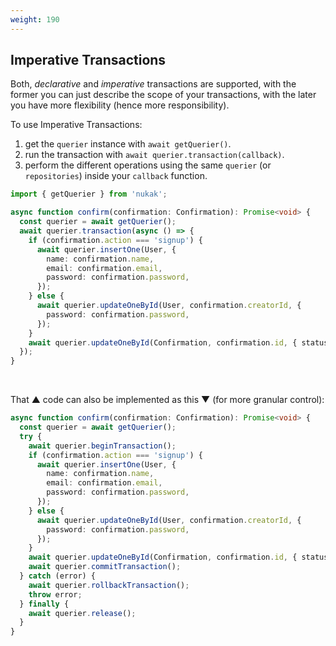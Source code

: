 ```yaml
---
weight: 190
---
```


## Imperative Transactions

Both, _declarative_ and _imperative_ transactions are supported, with the former you can just describe the scope of your transactions, with the later you have more flexibility (hence more responsibility).

To use Imperative Transactions:

1. get the `querier` instance with `await getQuerier()`.
2. run the transaction with `await querier.transaction(callback)`.
3. perform the different operations using the same `querier` (or `repositories`) inside your `callback` function.

```ts
import { getQuerier } from 'nukak';

async function confirm(confirmation: Confirmation): Promise<void> {
  const querier = await getQuerier();
  await querier.transaction(async () => {
    if (confirmation.action === 'signup') {
      await querier.insertOne(User, {
        name: confirmation.name,
        email: confirmation.email,
        password: confirmation.password,
      });
    } else {
      await querier.updateOneById(User, confirmation.creatorId, {
        password: confirmation.password,
      });
    }
    await querier.updateOneById(Confirmation, confirmation.id, { status: 1 });
  });
}
```

&nbsp;

That &#9650; code can also be implemented as this &#9660; (for more granular control):

```ts
async function confirm(confirmation: Confirmation): Promise<void> {
  const querier = await getQuerier();
  try {
    await querier.beginTransaction();
    if (confirmation.action === 'signup') {
      await querier.insertOne(User, {
        name: confirmation.name,
        email: confirmation.email,
        password: confirmation.password,
      });
    } else {
      await querier.updateOneById(User, confirmation.creatorId, {
        password: confirmation.password,
      });
    }
    await querier.updateOneById(Confirmation, confirmation.id, { status: 1 });
    await querier.commitTransaction();
  } catch (error) {
    await querier.rollbackTransaction();
    throw error;
  } finally {
    await querier.release();
  }
}
```
